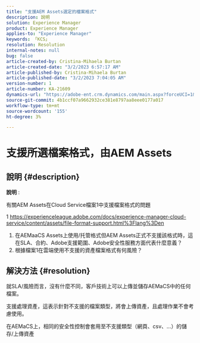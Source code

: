 ```yaml
---
title: "支援AEM Assets選定的檔案格式"
description: 說明
solution: Experience Manager
product: Experience Manager
applies-to: "Experience Manager"
keywords: 「KCS」
resolution: Resolution
internal-notes: null
bug: false
article-created-by: Cristina-Mihaela Burtan
article-created-date: "3/2/2023 6:57:17 AM"
article-published-by: Cristina-Mihaela Burtan
article-published-date: "3/2/2023 7:04:05 AM"
version-number: 1
article-number: KA-21609
dynamics-url: "https://adobe-ent.crm.dynamics.com/main.aspx?forceUCI=1&pagetype=entityrecord&etn=knowledgearticle&id=c6f5c371-c7b8-ed11-83fe-6045bd006793"
source-git-commit: 4b1ccf07a9662932ce381e8797aa8eee0177a017
workflow-type: tm+mt
source-wordcount: '155'
ht-degree: 3%

---
```


# 支援所選檔案格式，由AEM Assets

## 說明 {#description}


<b>說明</b> : 

有關AEM Assets在Cloud Service檔案1中支援檔案格式的問題

1 https://experienceleague.adobe.com/docs/experience-manager-cloud-service/content/assets/file-format-support.html%3Flang%3Den

1) 在AEMaaCS Assets上使用/托管格式但AEM Assets正式不支援該格式時，這在SLA、合約、Adobe支援範圍、Adobe安全性服務方面代表什麼意義？
2) 根據檔案1在雲端使用不支援的資產檔案格式有何風險？


## 解決方法 {#resolution}


就SLA/風險而言，沒有什麼不同，客戶技術上可以上傳並儲存AEMaCS中的任何檔案。

支援處理資產，這表示針對不支援的檔案類型，將會上傳資產，且處理作業不會考慮使用。

在AEMaCS上，相同的安全性控制會套用至不支援類型（網頁、csv、...）的儲存/上傳資產
